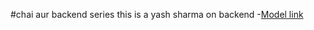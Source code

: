 #chai aur backend series
this is a yash sharma on backend
-[Model link](https://app.eraser.io/workspace/YtPqZ1VogxGy1jzIDkzj)